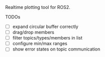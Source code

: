 Realtime plotting tool for ROS2.

TODOs

* [ ] expand circular buffer correctly
* [ ] drag/drop members
* [ ] filter topics/types/members in list
* [ ] configure min/max ranges
* [ ] show error states on topic communication
